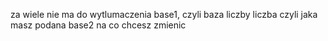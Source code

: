 za wiele nie ma do wytlumaczenia
base1, czyli baza liczby
liczba czyli jaka masz podana
base2 na co chcesz zmienic
